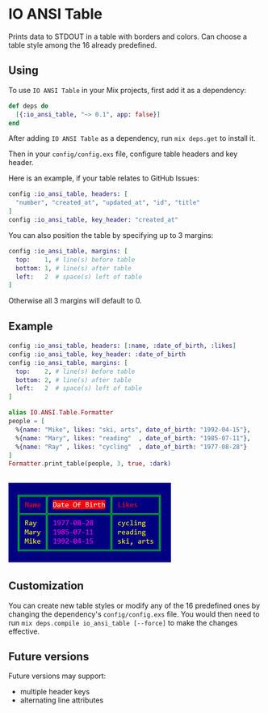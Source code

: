 # IO ANSI Table

Prints data to STDOUT in a table with borders and colors.
Can choose a table style among the 16 already predefined.

## Using

To use `IO ANSI Table` in your Mix projects, first add it as a dependency:

```elixir
def deps do
  [{:io_ansi_table, "~> 0.1", app: false}]
end
```

After adding `IO ANSI Table` as a dependency, run `mix deps.get` to install it.

Then in your `config/config.exs` file, configure table headers and key header.

Here is an example, if your table relates to GitHub Issues:

```elixir
config :io_ansi_table, headers: [
  "number", "created_at", "updated_at", "id", "title"
]
config :io_ansi_table, key_header: "created_at"
```

You can also position the table by specifying up to 3 margins:

```elixir
config :io_ansi_table, margins: [
  top:    1, # line(s) before table
  bottom: 1, # line(s) after table
  left:   2  # space(s) left of table
]
```

Otherwise all 3 margins will default to 0.

## Example

```elixir
config :io_ansi_table, headers: [:name, :date_of_birth, :likes]
config :io_ansi_table, key_header: :date_of_birth
config :io_ansi_table, margins: [
  top:    2, # line(s) before table
  bottom: 2, # line(s) after table
  left:   2  # space(s) left of table
]
```

```elixir
alias IO.ANSI.Table.Formatter
people = [
  %{name: "Mike", likes: "ski, arts", date_of_birth: "1992-04-15"},
  %{name: "Mary", likes: "reading"  , date_of_birth: "1985-07-11"},
  %{name: "Ray" , likes: "cycling"  , date_of_birth: "1977-08-28"}
]
Formatter.print_table(people, 3, true, :dark)
```
## ![print_table_people](images/print_table_people.png)

## Customization

You can create new table styles or modify any of the 16 predefined ones
by changing the dependency's `config/config.exs` file. You would then need to run `mix deps.compile io_ansi_table [--force]` to make the changes effective.

## Future versions

Future versions may support:

  - multiple header keys
  - alternating line attributes
